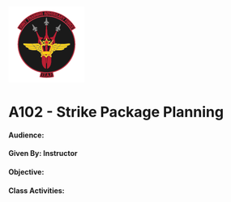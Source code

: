 ![JTAF Logo](../img/Logo.png)

# A102 - Strike Package Planning
#### Audience:
#### Given By: Instructor
#### Objective:

#### Class Activities: